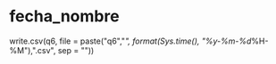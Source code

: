 # fecha_nombre

write.csv(q6, file = paste("q6","_", format(Sys.time(), "%y-%m-%d_%H-%M"),".csv", sep = ""))
